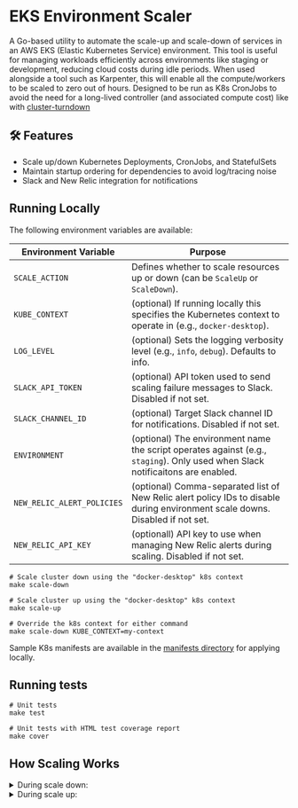 # EKS Environment Scaler

A Go-based utility to automate the scale-up and scale-down of services in an AWS EKS (Elastic Kubernetes Service) environment. 
This tool is useful for managing workloads efficiently across environments like staging or development, reducing cloud costs during idle periods.
When used alongside a tool such as Karpenter, this will enable all the compute/workers to be scaled to zero out of hours.
Designed to be run as K8s CronJobs to avoid the need for a long-lived controller (and associated compute cost) like with [cluster-turndown](https://github.com/kubecost/cluster-turndown)

## 🛠 Features

- Scale up/down Kubernetes Deployments, CronJobs, and StatefulSets
- Maintain startup ordering for dependencies to avoid log/tracing noise
- Slack and New Relic integration for notifications


## Running Locally

The following environment variables are available:

| Environment Variable        | Purpose                                                                                                                        |
|----------------------------|--------------------------------------------------------------------------------------------------------------------------------|
| `SCALE_ACTION`             | Defines whether to scale resources up or down (can be `ScaleUp` or `ScaleDown`).                                               |
| `KUBE_CONTEXT`             | (optional) If running locally this specifies the Kubernetes context to operate in (e.g., `docker-desktop`).                    |
| `LOG_LEVEL`                | (optional) Sets the logging verbosity level (e.g., `info`, `debug`). Defaults to info.                                         |
| `SLACK_API_TOKEN`          | (optional) API token used to send scaling failure messages to Slack. Disabled if not set.                                      |
| `SLACK_CHANNEL_ID`         | (optional) Target Slack channel ID for notifications. Disabled if not set.                                                     |
| `ENVIRONMENT`              | (optional) The environment name the script operates against (e.g., `staging`). Only used when Slack notificaitons are enabled. |
| `NEW_RELIC_ALERT_POLICIES` | (optional) Comma-separated list of New Relic alert policy IDs to disable during environment scale downs. Disabled if not set.  |
| `NEW_RELIC_API_KEY`        | (optionall) API key to use when managing New Relic alerts during scaling. Disabled if not set.                                 |

```shell
# Scale cluster down using the "docker-desktop" k8s context
make scale-down

# Scale cluster up using the "docker-desktop" k8s context
make scale-up

# Override the k8s context for either command
make scale-down KUBE_CONTEXT=my-context
```

Sample K8s manifests are available in the [manifests directory](./manifests) for applying locally.

## Running tests

```shell
# Unit tests
make test

# Unit tests with HTML test coverage report
make cover
```

## How Scaling Works

<details>
<summary>During scale down:</summary>

1. New Relic alert policies are suspended (if this functionality is enabled via envars)
2. All CronJobs are suspended
    - If the CronJob is already suspended then an `eks-env-scaledown/cronjob-was-disabled` is added so it isn't re-enabled at scaleup
    - If any have an `app` label equal to `eks-env-scaledown` they are skipped (meant for managing this process)
3. For all K8s Deployments and Statefulsets each is placed in a map group number based on the `eks-env-scaledown/startup-order` annotation (if set) e.g. "3". This must be a number from `0` -> `99`.
4. For any which do not have the annotation set they default to group `100` which is scaled down first
5. Iterates through the groups one at a time (highest to lowest):
    - If the replica count is already 0 then skips the resource
    - Reads the annotation `eks-env-scaledown/original-replicas` and sets the desired replica count to match
    - Removes the `eks-env-scaledown/original-replicas` annotation
    - Sets an annotation `eks-env-scaledown/updated-at` detailing the current date/time
    - Waits for all the pods to pass their readiness probes before moving onto the next group
6. Terminate any remaining pods, including ones which are not managed by a controller
7. Any errors are alerting in Slack (if this functionality is enabled via envars)


</details>

<details>
<summary>During scale up:</summary>

1. For all K8s Deployments and Statefulsets each is placed in a map group number based on the `eks-env-scaledown/startup-order` annotation (if set) e.g. "3". This must be a number from `0` -> `99`.
2. For any which do not have the annotation set they default to group `100` which is scaled up last
3. Iterates through the groups one at a time (lowest to highest):
    - If the annotation `eks-env-scaledown/original-replicas` is not set skips the resource as either it was created after the scale down operation or the replicas where already set to 0
    - Sets the replica count to 0
    - Sets an annotation `eks-env-scaledown/original-replicas` containing the original number of replicas, used for scale up
    - Sets an annotation `eks-env-scaledown/updated-at` detailing the current date/time
    - Waits for all the pods to terminate before moving onto the next group
4. All CronJobs are re-enabled
    - If the CronJob has an `eks-env-scaledown/cronjob-was-disabled` annotation it is skipped as it was disabled prior to scale down
    - If any have an `app` label equal to `eks-env-scaledown` they are skipped (meant for managing this process)
5. New Relic alert policies are re-enabled (if this functionality is enabled via envars)
6. Any errors are alerting in Slack (if this functionality is enabled via envars)

</details>